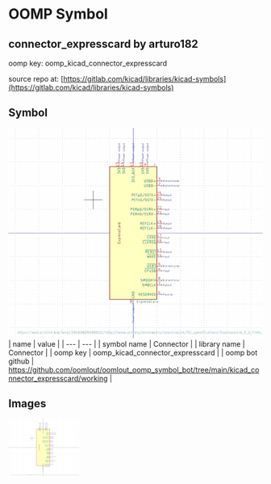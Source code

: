 # OOMP Symbol  
## connector_expresscard  by arturo182  
  
oomp key: oomp_kicad_connector_expresscard  
  
source repo at: [https://gitlab.com/kicad/libraries/kicad-symbols](https://gitlab.com/kicad/libraries/kicad-symbols)  
## Symbol  
  
[![working.png](working_600.png)](working.png)  
| name | value | 
| --- | --- | 
| symbol name | Connector | 
| library name | Connector | 
| oomp key | oomp_kicad_connector_expresscard | 
| oomp bot github | https://github.com/oomlout/oomlout_oomp_symbol_bot/tree/main/kicad_connector_expresscard/working | 
## Images  
  
[![working.png](working_140.png)](working.png)  
